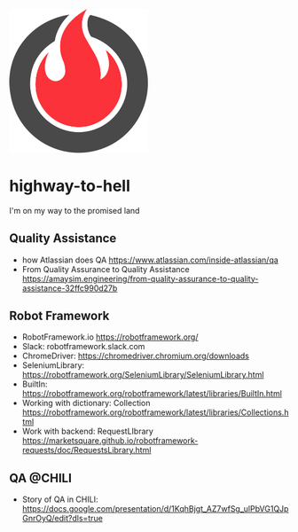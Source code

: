 <img src="logo/inferno-1.svg" width="250">

# highway-to-hell
I'm on my way to the promised land

## Quality Assistance 
* how Atlassian does QA https://www.atlassian.com/inside-atlassian/qa
* From Quality Assurance to Quality Assistance https://amaysim.engineering/from-quality-assurance-to-quality-assistance-32ffc990d27b

## Robot Framework
* RobotFramework.io https://robotframework.org/
* Slack: robotframework.slack.com
* ChromeDriver: https://chromedriver.chromium.org/downloads
* SeleniumLibrary: https://robotframework.org/SeleniumLibrary/SeleniumLibrary.html
* BuiltIn: https://robotframework.org/robotframework/latest/libraries/BuiltIn.html
* Working with dictionary: Collection https://robotframework.org/robotframework/latest/libraries/Collections.html
* Work with backend: RequestLIbrary https://marketsquare.github.io/robotframework-requests/doc/RequestsLibrary.html


## QA @CHILI
* Story of QA in CHILI: https://docs.google.com/presentation/d/1KqhBjgt_AZ7wfSg_ulPbVG1QJpGnrOyQ/edit?dls=true






